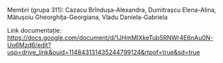 Membri (grupa 311): Cazacu Brîndușa-Alexandra, Dumitrașcu Elena-Alina, Mătușoiu Gheorghița-Georgiana, Vladu Daniela-Gabriela

Link documentație: https://docs.google.com/document/d/1JHmMIXkeTub5RNWr4E6nAu0N-Uo6Mzd6/edit?usp=drive_link&ouid=114843131435244799124&rtpof=true&sd=true
